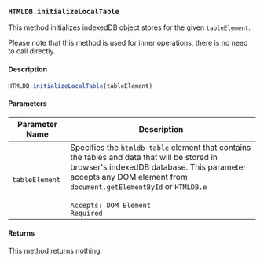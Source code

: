 ### `HTMLDB.initializeLocalTable`

This method initializes indexedDB object stores for the given `tableElement`.

Please note that this method is used for inner operations, there is no need to call directly.

#### Description

```javascript
HTMLDB.initializeLocalTable(tableElement)
```

#### Parameters

| Parameter Name             | Description                               |
| -------------------------- | ----------------------------------------- |
| `tableElement` | Specifies the `htmldb-table` element that contains the tables and data that will be stored in browser's indexedDB database. This parameter accepts any DOM element from `document.getElementById` or `HTMLDB.e`<br><br>`Accepts: DOM Element`<br>`Required` |

#### Returns

This method returns nothing.